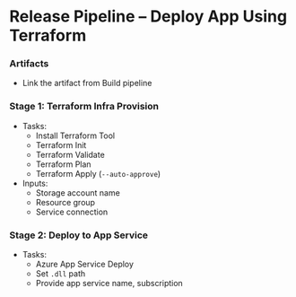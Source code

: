 # Release Pipeline – Deploy App Using Terraform

### Artifacts
- Link the artifact from Build pipeline

### Stage 1: Terraform Infra Provision
- Tasks:
  - Install Terraform Tool
  - Terraform Init
  - Terraform Validate
  - Terraform Plan
  - Terraform Apply (`--auto-approve`)
- Inputs:
  - Storage account name
  - Resource group
  - Service connection

### Stage 2: Deploy to App Service
- Tasks:
  - Azure App Service Deploy
  - Set `.dll` path
  - Provide app service name, subscription

